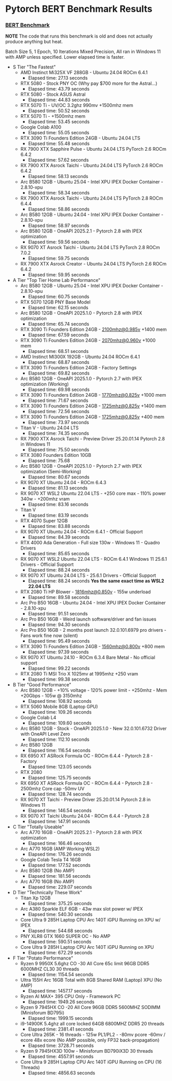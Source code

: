 # Pytorch BERT Benchmark Results

### <a href="/benchmark/pytorch-bert-benchmark/BERT.md">BERT Benchmark</a>

**NOTE** The code that runs this benchmark is old and does not actually produce anything but heat.

Batch Size 5, 1 Epoch, 10 Iterations Mixed Precision, All ran in Windows 11 with AMP unless specified. Lower elapsed time is faster.

- S Tier "The Fastest"
  - AMD Instinct Mi325X VF 288GB - Ubuntu 24.04 ROCm 6.4.1
    - Elapsed time: 27.13 seconds
  - RTX 5080 - Stock PNY OC (Why pay $700 more for the Astral...)
    - Elapsed time: 43.79 seconds
  - RTX 5080 - Stock ASUS Astral
    - Elapsed time: 44.83 seconds
  - RTX 5070 Ti - UV/OC 3.2ghz 990mv +1500mhz mem
    - Elapsed time: 50.52 seconds
  - RTX 5070 Ti - +1500mhz mem
    - Elapsed time: 53.45 seconds
  - Google Colab A100
    - Elapsed time: 55.05 seconds
  - RTX 3090 Ti Founders Edition 24GB - Ubuntu 24.04 LTS
    - Elapsed time: 55.48 seconds
  - RX 7900 XTX Sapphire Pulse - Ubuntu 24.04 LTS PyTorch 2.6 ROCm 6.4.2
    - Elapsed time: 57.62 seconds
  - RX 7900 XTX Asrock Taichi - Ubuntu 24.04 LTS PyTorch 2.6 ROCm 6.4.2
  	- Elapsed time: 58.13 seconds
  - Arc B580 12GB - Ubuntu 25.04 - Intel XPU IPEX Docker Container - 2.8.10-xpu
    - Elapsed time: 58.34 seconds
  - RX 7900 XTX Asrock Taichi - Ubuntu 24.04 LTS PyTorch 2.8 ROCm 6.4.4
    - Elapsed time: 58.86 seconds
  - Arc B580 12GB - Ubuntu 24.04 - Intel XPU IPEX Docker Container - 2.8.10-xpu
    - Elapsed time: 58.97 seconds
  - Arc B580 12GB - OneAPI 2025.2.1 - Pytorch 2.8 with IPEX optimization
    - Elapsed time: 59.56 seconds
  - RX 9070 XT Asrock Taichi - Ubuntu 24.04 LTS PyTorch 2.8 ROCm 7.0.2
  	- Elapsed time: 59.75 seconds
  - RX 7900 XTX Asrock Creator - Ubuntu 24.04 LTS PyTorch 2.6 ROCm 6.4.2
    - Elapsed time: 59.95 seconds
- A Tier "Top Tier Home Lab Performance"
  - Arc B580 12GB - Ubuntu 25.04 - Intel XPU IPEX Docker Container - 2.8.10-xpu
    - Elapsed time: 60.75 seconds
  - RTX 5070 12GB PNY Base Model
    - Elapsed time: 62.15 seconds
  - Arc B580 12GB - OneAPI 2025.1.0 - Pytorch 2.8 with IPEX optimization
    - Elapsed time: 65.74 seconds
  - RTX 3090 Ti Founders Edition 24GB - 2100mhz@0.985v +1400 mem
    - Elapsed time: 67.59 seconds
  - RTX 3090 Ti Founders Edition 24GB - 2070mhz@0.960v +1000 mem
    - Elapsed time: 68.51 seconds
  - AMD Instinct MI300X 192GB - Ubuntu 24.04 ROCm 6.4.1
    - Elapsed time: 68.87 seconds
  - RTX 3090 Ti Founders Edition 24GB - Factory Settings
    - Elapsed time: 69.82 seconds
  - Arc B580 12GB - OneAPI 2025.1.0 - Pytorch 2.7 with IPEX optimization (Working)
    - Elapsed time: 69.98 seconds
  - RTX 3090 Ti Founders Edition 24GB - 1770mhz@0.825v +1000 mem
    - Elapsed time: 71.67 seconds
  - RTX 3090 Ti Founders Edition 24GB - 1725mhz@0.825v +1400 mem
    - Elapsed time: 72.56 seconds
  - RTX 3090 Ti Founders Edition 24GB - 1725mhz@0.825v +400 mem
    - Elapsed time: 73.97 seconds
  - Titan V - Ubuntu 24.04 LTS
    - Elapsed time: 74.35 seconds
  - RX 7900 XTX Asrock Taichi - Preview Driver 25.20.01.14 Pytorch 2.8 in Windows 11
    - Elapsed time: 75.50 seconds
  - RTX 3080 Founders Edition 10GB
    - Elapsed time: 75.68
  - Arc B580 12GB - OneAPI 2025.1.0 - Pytorch 2.7 with IPEX optimization (Semi-Working)
    - Elapsed time: 80.67 seconds
  - RX 9070 XT Ubuntu 24.04 - ROCm 6.4.3
  	- Elapsed time: 81.13 seconds
  - RX 9070 XT WSL2 Ubuntu 22.04 LTS - +250 core max - 110% power 340w - +200mhz vram
    - Elapsed time: 83.16 seconds
  - Titan V
    - Elapsed time: 83.19 seconds
  - RTX 4070 Super 12GB
    - Elapsed time: 83.88 seconds
  - RX 9070 XT Ubuntu 24.04 - ROCm 6.4.1 - Official Support
    - Elapsed time: 84.39 seconds
  - RTX 4000 Ada Generation - Full size 130w - Windows 11 - Quadro Drivers
    - Elapsed time: 85.65 seconds
  - RX 9070 XT WSL2 Ubuntu 22.04 LTS - ROCm 6.4.1 Windows 11 25.6.1 Drivers - Official Support
    - Elapsed time: 88.24 seconds
  - RX 9070 XT Ubuntu 24.04 LTS - 25.6.1 Drivers - Official Support
    - Elapsed time: 88.24 seconds **Yes the same exact time as WSL2 22.04 LTS**
  - RTX 2080 Ti HP Blower - 1816mhz@0.850v - 155w underload
    - Elapsed time: 89.58 seconds
  - Arc Pro B50 16GB - Ubuntu 24.04 - Intel XPU IPEX Docker Container - 2.8.10-xpu
    - Elapsed time: 91.51 seconds
  - Arc Pro B50 16GB - Weird launch software/driver and fan issues
    - Elapsed time: 94.30 seconds
  - Arc Pro B50 16GB - 2 months post launch 32.0.101.6979 pro drivers - Fans work fine now (silent)
    - Elapsed time: 95.49 seconds
  - RTX 3090 Ti Founders Edition 24GB - 1560mhz@0.800v +800 mem
    - Elapsed time: 97.39 seconds
  - RX 9070 XT Ubuntu 24.10 - ROCm 6.3.4 Bare Metal - No official support
    - Elapsed time: 99.22 seconds
  - RTX 2080 Ti MSI Trio X 1025mv at 1995mhz +250 vram
    - Elapsed time: 99.38 seconds
- B Tier "Good Performance"
  - Arc B580 12GB - +10% voltage - 120% power limit - +250mhz - Mem +20Gbps - 105w @ 3150mhz
    - Elapsed time: 108.92 seconds
  - RTX 5060 Mobile 8GB (Laptop GPU)
    - Elapsed time: 109.26 seconds
  - Google Colab L4
    - Elapsed time: 109.60 seconds
  - Arc B580 12GB - Stock - OneAPI 2025.1.0 - New 32.0.101.6732 Driver with OneAPI Level Zero
    - Elapsed time: 112.10 seconds
  - Arc B580 12GB
    - Elapsed time: 116.54 seconds
  - RX 6950 XT ASRock Formula OC - ROCm 6.4.4 - Pytorch 2.8 - Factory
    - Elapsed time: 123.05 seconds
  - RTX 2080
    - Elapsed time: 125.75 seconds
  - RX 6950 XT ASRock Formula OC - ROCm 6.4.4 - Pytorch 2.8 - 2500mhz Core cap -50mv UV
    - Elapsed time: 128.74 seconds
  - RX 9070 XT Taichi - Preview Driver 25.20.01.14 Pytorch 2.8 in Windows 11
    - Elapsed time: 146.54 seconds
  - RX 9070 XT Taichi Ubuntu 24.04 - ROCm 6.4.4 - Pytorch 2.8
  	- Elapsed time: 147.91 seconds
- C Tier "Totally Useable"
  - Arc A770 16GB - OneAPI 2025.2.1 - Pytorch 2.8 with IPEX optimization
    - Elapsed time: 166.46 seconds
  - Arc A770 16GB (AMP Working WSL2)
    - Elapsed time: 176.26 seconds
  - Google Colab Tesla T4 16GB
    - Elapsed time: 177.52 seconds
  - Arc B580 12GB (No AMP)
    - Elapsed time: 181.56 seconds
  - Arc A770 16GB (No AMP)
    - Elapsed time: 229.07 seconds
- D Tier "Technically These Work"
  - Titan Xp 12GB
    - Elapsed time: 375.25 seconds
  - Arc A380 Sparkle ELF 6GB - 43w max slot power w/ IPEX
    - Elapsed time: 540.30 seconds
  - Core Ultra 9 285H Laptop CPU Arc 140T iGPU Running on XPU w/ IPEX
    - Elapsed time: 544.68 seconds
  - PNY XLR8 GTX 1660 SUPER OC - No AMP
    - Elapsed time: 590.51 seconds
  - Core Ultra 9 285H Laptop CPU Arc 140T iGPU Running on XPU
    - Elapsed time: 672.29 seconds
- F Tier "Potato Performance"
  - Ryzen 9 9950X 5.6ghz CO -30 All Core 65c limit 96GB DDR5 6000MHZ CL30 30 threads
    - Elapsed time: 1154.54 seconds
  - Ultra 155H Arc 16GB Total with 8GB Shared RAM (Laptop) XPU (No AMP)
    - Elapsed time: 1457.17 seconds
  - Ryzen AI MAX+ 395 CPU Only - Framework PC
    - Elapsed time: 1949.26 seconds
  - Ryzen 9 7945HX CO -20 All Core 96GB DDR5 5600MHZ SODIMM (Minisforum BD795i)
  	- Elapsed time: 1999.15 seconds
  - i9-14900K 5.4ghz all core locked 64GB 6800MHZ DDR5 20 threads
    - Elapsed time: 2381.41 seconds
  - Core Ultra 265K - 16 threads - 125w PL1/PL2 - -80mv pcore -60mv / ecore 48x ecore (No AMP possible, only FP32 back-propagation)
    - Elapsed time: 3728.71 seconds
  - Ryzen 9 7945HX3D 100w - Minisforum BD790iX3D 30 threads
    - Elapsed time: 4557.91 seconds
  - Core Ultra 9 285H Laptop CPU Arc 140T iGPU Running on CPU (16 Threads)
    - Elapsed time: 4856.63 seconds
